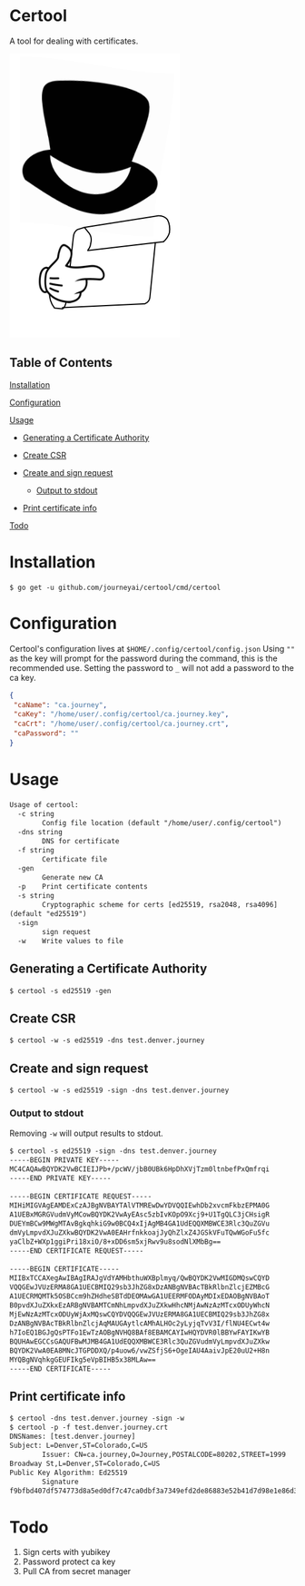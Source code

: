 # Certool

A tool for dealing with certificates.

![certool](certool.png)

## Table of Contents

[Installation](#installation) 

[Configuration](#configuration) 

[Usage](#usage) 

  * [Generating a Certificate Authority](#generating-a-certificate-authority)
  
  * [Create CSR](#create-csr)
  
  * [Create and sign request](#create-and-sign-request)
  
    * [Output to stdout](#output-to-stdout)
    
  * [Print certificate info](#print-certificate-info)

[Todo](#todo)

# Installation

```
$ go get -u github.com/journeyai/certool/cmd/certool
```

# Configuration

Certool's configuration lives at `$HOME/.config/certool/config.json`
Using `""` as the key will prompt for the password during the command, this is the recommended use.  Setting the password to `_` will not add a password to the ca key. 

```json
{
 "caName": "ca.journey",
 "caKey": "/home/user/.config/certool/ca.journey.key",
 "caCrt": "/home/user/.config/certool/ca.journey.crt",
 "caPassword": ""
}
```

# Usage

```
Usage of certool:
  -c string
        Config file location (default "/home/user/.config/certool")
  -dns string
        DNS for certificate
  -f string
        Certificate file
  -gen
        Generate new CA
  -p    Print certificate contents
  -s string
        Cryptographic scheme for certs [ed25519, rsa2048, rsa4096] (default "ed25519")
  -sign
        sign request
  -w    Write values to file
```

## Generating a Certificate Authority

```
$ certool -s ed25519 -gen
```

## Create CSR

```
$ certool -w -s ed25519 -dns test.denver.journey
```

## Create and sign request

```
$ certool -w -s ed25519 -sign -dns test.denver.journey
```

### Output to stdout

Removing `-w` will output results to stdout.

```
$ certool -s ed25519 -sign -dns test.denver.journey
-----BEGIN PRIVATE KEY-----
MC4CAQAwBQYDK2VwBCIEIJPb+/pcWV/jbB0UBk6HpDhXVjTzm0ltnbefPxQmfrqi
-----END PRIVATE KEY-----

-----BEGIN CERTIFICATE REQUEST-----
MIHiMIGVAgEAMDExCzAJBgNVBAYTAlVTMREwDwYDVQQIEwhDb2xvcmFkbzEPMA0G
A1UEBxMGRGVudmVyMCowBQYDK2VwAyEAsc5zbIvKOpO9Xcj9+U1TgQLC3jCHsigR
DUEYmBCw9MWgMTAvBgkqhkiG9w0BCQ4xIjAgMB4GA1UdEQQXMBWCE3Rlc3QuZGVu
dmVyLmpvdXJuZXkwBQYDK2VwA0EAHrfnkkoajJyQhZlxZ4JGSkVFuTQwWGoFu5fc
yaClbZ+WXp1ggiPri18xiO/8+xDD6sm5xjRwv9u8sodNlXMbBg==
-----END CERTIFICATE REQUEST-----

-----BEGIN CERTIFICATE-----
MIIBxTCCAXegAwIBAgIRAJgVdYAMHbthuWXBplmyq/QwBQYDK2VwMIGDMQswCQYD
VQQGEwJVUzERMA8GA1UECBMIQ29sb3JhZG8xDzANBgNVBAcTBkRlbnZlcjEZMBcG
A1UECRMQMTk5OSBCcm9hZHdheSBTdDEOMAwGA1UEERMFODAyMDIxEDAOBgNVBAoT
B0pvdXJuZXkxEzARBgNVBAMTCmNhLmpvdXJuZXkwHhcNMjAwNzAzMTcxODUyWhcN
MjEwNzAzMTcxODUyWjAxMQswCQYDVQQGEwJVUzERMA8GA1UECBMIQ29sb3JhZG8x
DzANBgNVBAcTBkRlbnZlcjAqMAUGAytlcAMhALHOc2yLyjqTvV3I/flNU4ECwt4w
h7IoEQ1BGJgQsPTFo1EwTzAOBgNVHQ8BAf8EBAMCAYIwHQYDVR0lBBYwFAYIKwYB
BQUHAwEGCCsGAQUFBwMJMB4GA1UdEQQXMBWCE3Rlc3QuZGVudmVyLmpvdXJuZXkw
BQYDK2VwA0EA8MNcJTGPDDXQ/p4uow6/vwZSfjS6+OgeIAU4AaivJpE20uU2+H8n
MYQBgNVqhkgGEUFIkg5eVpBIHB5x38MLAw==
-----END CERTIFICATE-----

```

## Print certificate info

```
$ certool -dns test.denver.journey -sign -w                                                                                                                                                                
$ certool -p -f test.denver.journey.crt    
DNSNames: [test.denver.journey]
Subject: L=Denver,ST=Colorado,C=US
        Issuer: CN=ca.journey,O=Journey,POSTALCODE=80202,STREET=1999 Broadway St,L=Denver,ST=Colorado,C=US
Public Key Algorithm: Ed25519
        Signature f9bfbd407df574773d8a5ed0df7c47ca0dbf3a7349efd2de86883e52b41d7d98e1e86d34783e40082e16891d3dca9d950496e59225ced637cdec65c4248ae20d
```

# Todo

1. Sign certs with yubikey
1. Password protect ca key
1. Pull CA from secret manager
